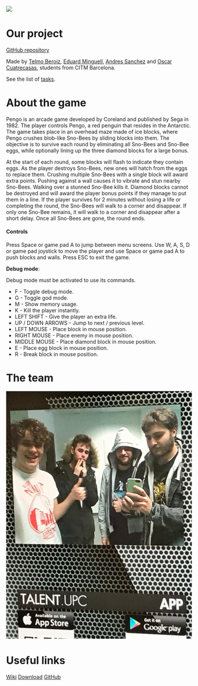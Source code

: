 ![](https://i.imgur.com/Nr61cEq.png)

# Our project

[GitHub repository](https://github.com/OCA99/PenguBruh-Pengo)

Made by [Telmo Beroiz](https://github.com/Telmiyo), [Eduard Minguell](https://github.com/Eduardiko), [Andres Sanchez](https://github.com/WestGamesLOL) and [Oscar Cuatrecasas](https://github.com/OCA99), students from CITM Barcelona.

See the list of [tasks](https://github.com/OCA99/PenguBruh-Pengo/blob/master/TASKS.md).

# About the game

Pengo is an arcade game developed by Coreland and published by Sega in 1982. The player controls Pengo, a red penguin that resides in the Antarctic. The game takes place in an overhead maze made of ice blocks, where Pengo crushes blob-like Sno-Bees by sliding blocks into them. The objective is to survive each round by eliminating all Sno-Bees and Sno-Bee eggs, while optionally lining up the three diamond blocks for a large bonus.

At the start of each round, some blocks will flash to indicate they contain eggs. As the player destroys Sno-Bees, new ones will hatch from the eggs to replace them. Crushing multiple Sno-Bees with a single block will award extra points. Pushing against a wall causes it to vibrate and stun nearby Sno-Bees. Walking over a stunned Sno-Bee kills it. Diamond blocks cannot be destroyed and will award the player bonus points if they manage to put them in a line. If the player survives for 2 minutes without losing a life or completing the round, the Sno-Bees will walk to a corner and disappear. If only one Sno-Bee remains, it will walk to a corner and disappear after a short delay. Once all Sno-Bees are gone, the round ends.

#### Controls
Press Space or game pad A to jump between menu screens. Use W, A, S, D or game pad joystick to move the player and use Space or game pad A to push blocks and walls. Press ESC to exit the game.

**Debug mode**:

Debug mode must be activated to use its commands.

- F - Toggle debug mode.
- G - Toggle god mode.
- M - Show memory usage.
- K - Kill the player instantly.
- LEFT SHIFT - Give the player an extra life.
- UP / DOWN ARROWS - Jump to next / previous level.
- LEFT MOUSE - Place block in mouse position.
- RIGHT MOUSE - Place enemy in mouse position.
- MIDDLE MOUSE - Place diamond block in mouse position.
- E - Place egg block in mouse position.
- R - Break block in mouse position.

# The team
![](https://github.com/OCA99/PenguBruh-Pengo/blob/master/Photo/grupo.jpeg)

# Useful links
[Wiki](https://github.com/OCA99/PenguBruh-Pengo/wiki)
[Download]()
[GitHub](https://github.com/OCA99/PenguBruh-Pengo)
